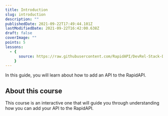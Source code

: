 ```yaml
---
title: Introduction
slug: introduction
description: ""
publishedDate: 2021-09-22T17:49:44.101Z
lastModifiedDate: 2021-09-22T16:42:00.638Z
draft: false
coverImage: ""
points: 5
lessons:
  - {
      source: https://raw.githubusercontent.com/RapidAPI/DevRel-Stack-Data/dev/learn/courses/learn-rapidapi-hub-provider/modules/introduction/lessons/01-provide-api-rapidapi.md,
    }
---
```


<Lead>In this guide, you will learn about how to add an API to the RapidAPI.</Lead>

## About this course

This course is an interactive one that will guide you through understanding how you can add your API to the RapidAPI.
